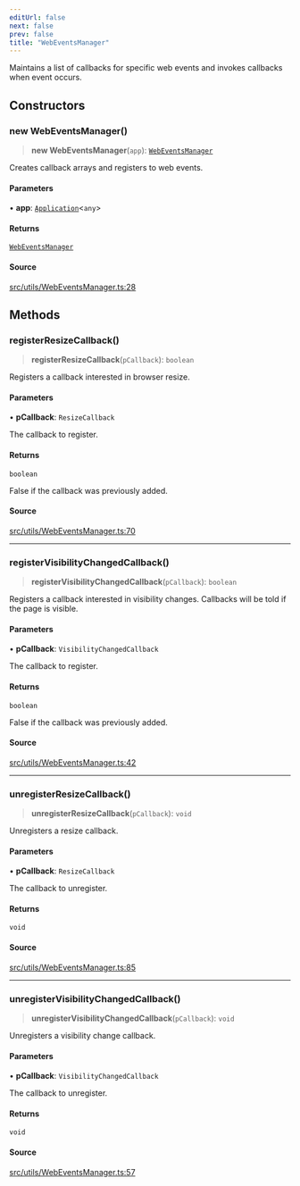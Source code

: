 ```yaml
---
editUrl: false
next: false
prev: false
title: "WebEventsManager"
---
```


Maintains a list of callbacks for specific web events and invokes callbacks when event occurs.

## Constructors

### new WebEventsManager()

> **new WebEventsManager**(`app`): [`WebEventsManager`](/api/classes/webeventsmanager/)

Creates callback arrays and registers to web events.

#### Parameters

• **app**: [`Application`](/api/classes/application/)\<`any`\>

#### Returns

[`WebEventsManager`](/api/classes/webeventsmanager/)

#### Source

[src/utils/WebEventsManager.ts:28](https://github.com/relishinc/dill-pixel/blob/543438455c9a47928084300159416186c2aa1095/src/utils/WebEventsManager.ts#L28)

## Methods

### registerResizeCallback()

> **registerResizeCallback**(`pCallback`): `boolean`

Registers a callback interested in browser resize.

#### Parameters

• **pCallback**: `ResizeCallback`

The callback to register.

#### Returns

`boolean`

False if the callback was previously added.

#### Source

[src/utils/WebEventsManager.ts:70](https://github.com/relishinc/dill-pixel/blob/543438455c9a47928084300159416186c2aa1095/src/utils/WebEventsManager.ts#L70)

***

### registerVisibilityChangedCallback()

> **registerVisibilityChangedCallback**(`pCallback`): `boolean`

Registers a callback interested in visibility changes. Callbacks will be told if the page is visible.

#### Parameters

• **pCallback**: `VisibilityChangedCallback`

The callback to register.

#### Returns

`boolean`

False if the callback was previously added.

#### Source

[src/utils/WebEventsManager.ts:42](https://github.com/relishinc/dill-pixel/blob/543438455c9a47928084300159416186c2aa1095/src/utils/WebEventsManager.ts#L42)

***

### unregisterResizeCallback()

> **unregisterResizeCallback**(`pCallback`): `void`

Unregisters a resize callback.

#### Parameters

• **pCallback**: `ResizeCallback`

The callback to unregister.

#### Returns

`void`

#### Source

[src/utils/WebEventsManager.ts:85](https://github.com/relishinc/dill-pixel/blob/543438455c9a47928084300159416186c2aa1095/src/utils/WebEventsManager.ts#L85)

***

### unregisterVisibilityChangedCallback()

> **unregisterVisibilityChangedCallback**(`pCallback`): `void`

Unregisters a visibility change callback.

#### Parameters

• **pCallback**: `VisibilityChangedCallback`

The callback to unregister.

#### Returns

`void`

#### Source

[src/utils/WebEventsManager.ts:57](https://github.com/relishinc/dill-pixel/blob/543438455c9a47928084300159416186c2aa1095/src/utils/WebEventsManager.ts#L57)
